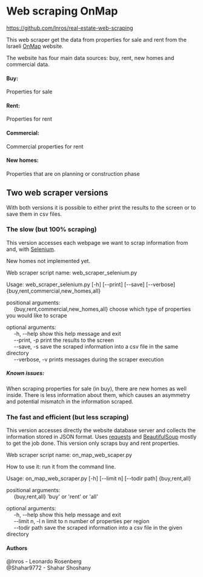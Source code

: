 # Web scraping OnMap
https://github.com/lnros/real-estate-web-scraping

This web scraper get the data from properties for sale and rent from  the Israeli [OnMap](https://www.onmap.co.il/en/)  website.

The website has four main data sources: buy, rent, new homes and commercial data.


#### Buy:
Properties for sale

#### Rent:
Properties for rent

#### Commercial:
Commercial properties for rent

#### New homes:
Properties that are on planning or construction phase


## Two web scraper versions

With both versions it is possible to either print the results to the screen or to save them in csv files.

### The slow (but 100% scraping)
This version accesses each webpage we want to scrap information from and, with
[Selenium](https://www.selenium.dev/selenium/docs/api/py/index.html#).

New homes not implemented yet.

Web scraper script name: web_scraper_selenium.py

Usage: web_scraper_selenium.py [-h] [--print] [--save] [--verbose]
                               {buy,rent,commercial,new_homes,all}

positional arguments: <br>
&nbsp;&nbsp;&nbsp;&nbsp;   {buy,rent,commercial,new_homes,all}
                       choose which type of properties you would like to scrape

optional arguments:<br>
&nbsp;&nbsp;&nbsp;&nbsp;   -h, --help            show this help message and exit<br>
&nbsp;&nbsp;&nbsp;&nbsp;   --print, -p           print the results to the screen<br>
&nbsp;&nbsp;&nbsp;&nbsp;   --save, -s            save the scraped information into a csv file in the
                        same directory<br>
&nbsp;&nbsp;&nbsp;&nbsp;   --verbose, -v         prints messages during the scraper execution<br>

##### Known issues:
When scraping properties for sale (in buy), there are new homes as well inside. There is less information about them, which causes an asymmetry and potential mismatch in the information scraped.
### The fast and efficient (but less scraping)
This version accesses directly the website database server and collects the information stored in JSON format.
Uses [requests](https://requests.readthedocs.io) and 
[BeautifulSoup](https://readthedocs.org/projects/beautiful-soup-4/)
mostly to get the job done. This version only scraps buy and rent properties.

Web scraper script name: on_map_web_scaper.py

How to use it: run it from the command line.

Usage: on_map_web_scraper.py [-h] [--limit n] [--todir path] {buy,rent,all}

positional arguments: <br>
 &nbsp;&nbsp;&nbsp;&nbsp; {buy,rent,all}   'buy' or 'rent' or 'all'

optional arguments: <br>
 &nbsp;&nbsp;&nbsp;&nbsp;   -h, --help       show this help message and exit <br>
  &nbsp;&nbsp;&nbsp;&nbsp;  --limit n, -l n  limit to n number of properties per region <br>
  &nbsp;&nbsp;&nbsp;&nbsp;  --todir path     save the scraped information into a csv file in the given
directory <br>


#### Authors
@lnros - Leonardo Rosenberg <br>
@Shahar9772 - Shahar Shoshany